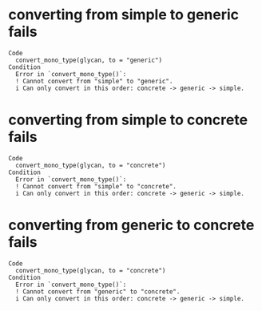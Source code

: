 # converting from simple to generic fails

    Code
      convert_mono_type(glycan, to = "generic")
    Condition
      Error in `convert_mono_type()`:
      ! Cannot convert from "simple" to "generic".
      i Can only convert in this order: concrete -> generic -> simple.

# converting from simple to concrete fails

    Code
      convert_mono_type(glycan, to = "concrete")
    Condition
      Error in `convert_mono_type()`:
      ! Cannot convert from "simple" to "concrete".
      i Can only convert in this order: concrete -> generic -> simple.

# converting from generic to concrete fails

    Code
      convert_mono_type(glycan, to = "concrete")
    Condition
      Error in `convert_mono_type()`:
      ! Cannot convert from "generic" to "concrete".
      i Can only convert in this order: concrete -> generic -> simple.

